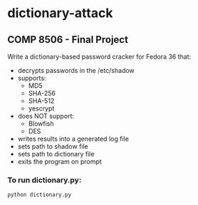 # dictionary-attack

## COMP 8506 - Final Project

Write a dictionary-based password cracker for Fedora 36 that:
- decrypts passwords in the /etc/shadow
- supports:
  - MD5
  - SHA-256
  - SHA-512
  - yescrypt
 - does NOT support:
    - Blowfish
    - DES
 - writes results into a generated log file
 - sets path to shadow file
 - sets path to dictionary file
 - exits the program on prompt

### To run dictionary.py:

```python dictionary.py```
